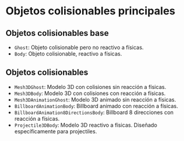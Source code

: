 # Objetos colisionables principales

## Objetos colisionables base

- `Ghost`: Objeto colisionable pero no reactivo a físicas.
- `Body`: Objeto colisionable, reactivo a físicas.

## Objetos colisionables

- `Mesh3DGhost`: Modelo 3D con colisiones sin reacción a físicas.
- `Mesh3DBody`: Modelo 3D con colisiones con reacción a físicas.
- `Mesh3DAnimationGhost`: Modelo 3D animado sin reacción a físicas.
- `BillboardAnimationBody`: Billboard animado con reacción a físicas.
- `BillboardAnimation8DirectionsBody`: Billboard 8 direcciones con reacción a físicas.
- `Projectile3DBody`: Modelo 3D reactivo a físicas. Diseñado específicamente para projectiles.

